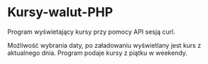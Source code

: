 # Kursy-walut-PHP
Program wyświetający kursy przy pomocy API sesją curl.

Możliwość wybrania daty, po załadowaniu wyświetlany jest kurs z aktualnego dnia.
Program podaje kursy z piątku w weekendy.
